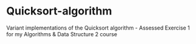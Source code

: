# Quicksort-algorithm
Variant implementations of the Quicksort algorithm - Assessed Exercise 1 for my Algorithms &amp; Data Structure 2 course
